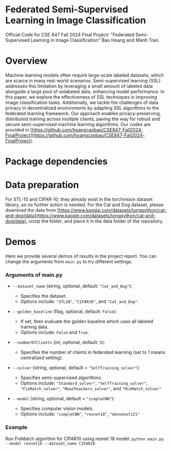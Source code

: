 # Federated Semi-Supervised Learning in Image Classification
Official Code for CSE 847 Fall 2024 Final Project: "Federated Semi-Supervised Learning in Image Classification" Bao Hoang and Manh Tran.

# Overview
Machine learning models often require large-scale labeled datasets, which are scarce in many real-world scenarios. Semi-supervised learning (SSL) addresses this limitation by leveraging a small amount of labeled data alongside a large pool of unlabeled data, enhancing model performance. In this paper, we explore the effectiveness of SSL techniques in improving image classification tasks. Additionally, we tackle the challenges of data privacy in decentralized environments by adapting SSL algorithms to the federated learning framework. Our approach enables privacy-preserving, distributed training across multiple clients, paving the way for robust and secure semi-supervised machine learning algorithms. Our codes are provided in [https://github.com/hoangcaobao/CSE847-Fall2024-FinalProject](https://github.com/hoangcaobao/CSE847-Fall2024-FinalProject).

# Package dependencies

# Data preparation
For STL-10 and CIFAR-10, they already exist in the torchvision dataset library, so no further action is needed. For the Cat and Dog dataset, please download the data from [https://www.kaggle.com/datasets/tongpython/cat-and-dog/data](https://www.kaggle.com/datasets/tongpython/cat-and-dog/data), unzip the folder, and place it in the data folder of the repository.

# Demos

Here we provide several demos of results in the project report.
You can change the arguments from `main.py` to try different settings.

### Arguments of main.py

- `--dataset_name` (string, optional, default: `"Cat_and_Dog"`): 
  - Specifies the dataset. 
  - Options include: `"STL10"`, `"CIFAR10"`, and `"Cat_and_Dog"`.
    
- `--golden_baseline` (flag, optional, default: `False`): 
  - If set, then evaluate the golden baseline which uses all labeled training data. 
  - Options include: `False` and `True`.
  
- `--numberOfClients` (int, optional, default: `5`): 
  - Specifies the number of clients in federated learning (set to 1 means centralized setting).

- `--solver` (string, optional, default = `"SelfTraining_solver"`):
  - Specifies semi-supervised algorithms.
  - Options include: `"Standard_solver"`, `"SelfTraining_solver"`, `"FixMatch_solver"`, `"MeanTeachers_solver"`, and `"MixMatch_solver"`
 
- `--model` (string, optional, default = `"simpleCNN"`):
  - Specifies computer vision models.
  - Options include: `"simpleCNN"`, `"resnet18"`, `"densenet121"`
 
### Example
Run FixMatch algorithm for CIFAR10 using resnet 18 model: ```python main.py --model resnet18 --dataset_name CIFAR10```

  
 
  
